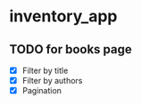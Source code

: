 # inventory_app

## TODO for books page

- [x] Filter by title
- [x] Filter by authors
- [x] Pagination
